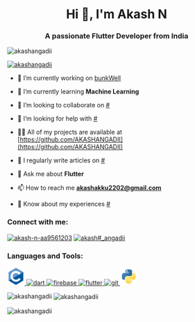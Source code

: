 <h1 align="center">Hi 👋, I'm Akash N</h1>
<h3 align="center">A passionate Flutter Developer from India</h3>

<p align="left"> <img src="https://komarev.com/ghpvc/?username=akashangadii&label=Profile%20views&color=0e75b6&style=flat" alt="akashangadii" /> </p>

<p align="left"> <a href="https://github.com/ryo-ma/github-profile-trophy"><img src="https://github-profile-trophy.vercel.app/?username=akashangadii" alt="akashangadii" /></a> </p>

- 🔭 I’m currently working on [bunkWell](https://play.google.com/store/apps/details?id=com.appsack.bunkwell)

- 🌱 I’m currently learning **Machine Learning**

- 👯 I’m looking to collaborate on [#](#)

- 🤝 I’m looking for help with [#](#)

- 👨‍💻 All of my projects are available at [https://github.com/AKASHANGADII](https://github.com/AKASHANGADII)

- 📝 I regularly write articles on [#](#)

- 💬 Ask me about **Flutter**

- 📫 How to reach me **akashakku2202@gmail.com**

- 📄 Know about my experiences [#](#)

<h3 align="left">Connect with me:</h3>
<p align="left">
<a href="https://linkedin.com/in/akash-n-aa9561203" target="blank"><img align="center" src="https://raw.githubusercontent.com/rahuldkjain/github-profile-readme-generator/master/src/images/icons/Social/linked-in-alt.svg" alt="akash-n-aa9561203" height="30" width="40" /></a>
<a href="https://instagram.com/akash#_angadii" target="blank"><img align="center" src="https://raw.githubusercontent.com/rahuldkjain/github-profile-readme-generator/master/src/images/icons/Social/instagram.svg" alt="akash#_angadii" height="30" width="40" /></a>
</p>

<h3 align="left">Languages and Tools:</h3>
<p align="left"> <a href="https://www.cprogramming.com/" target="_blank" rel="noreferrer"> <img src="https://raw.githubusercontent.com/devicons/devicon/master/icons/c/c-original.svg" alt="c" width="40" height="40"/> </a> <a href="https://dart.dev" target="_blank" rel="noreferrer"> <img src="https://www.vectorlogo.zone/logos/dartlang/dartlang-icon.svg" alt="dart" width="40" height="40"/> </a> <a href="https://firebase.google.com/" target="_blank" rel="noreferrer"> <img src="https://www.vectorlogo.zone/logos/firebase/firebase-icon.svg" alt="firebase" width="40" height="40"/> </a> <a href="https://flutter.dev" target="_blank" rel="noreferrer"> <img src="https://www.vectorlogo.zone/logos/flutterio/flutterio-icon.svg" alt="flutter" width="40" height="40"/> </a> <a href="https://git-scm.com/" target="_blank" rel="noreferrer"> <img src="https://www.vectorlogo.zone/logos/git-scm/git-scm-icon.svg" alt="git" width="40" height="40"/> </a> <a href="https://www.python.org" target="_blank" rel="noreferrer"> <img src="https://raw.githubusercontent.com/devicons/devicon/master/icons/python/python-original.svg" alt="python" width="40" height="40"/> </a> </p>

<p><img align="left" src="https://github-readme-stats.vercel.app/api/top-langs?username=akashangadii&show_icons=true&locale=en&layout=compact" alt="akashangadii" /></p>

<p>&nbsp;<img align="center" src="https://github-readme-stats.vercel.app/api?username=akashangadii&show_icons=true&locale=en" alt="akashangadii" /></p>

<p><img align="center" src="https://github-readme-streak-stats.herokuapp.com/?user=akashangadii&" alt="akashangadii" /></p>
